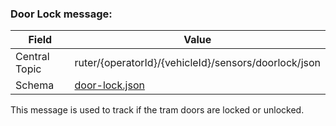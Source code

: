 ### Door Lock message:
| Field         | Value                                           |
|---------------|-------------------------------------------------|
| Central Topic | ruter/{operatorId}/{vehicleId}/sensors/doorlock/json      |
| Schema        | [ door-lock.json ](json-schemas/door-lock.json) |

This message is used to track if the tram doors are locked or unlocked.
